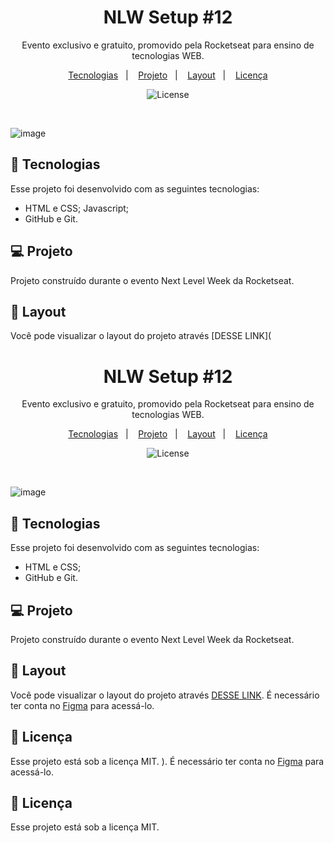 <h1 align="center"> NLW Setup #12 </h1>

<p align="center">
Evento exclusivo e gratuito, promovido pela Rocketseat para ensino de tecnologias WEB.
</p>

<p align="center">
  <a href="#-tecnologias">Tecnologias</a>&nbsp;&nbsp;&nbsp;|&nbsp;&nbsp;&nbsp;
  <a href="#-projeto">Projeto</a>&nbsp;&nbsp;&nbsp;|&nbsp;&nbsp;&nbsp;
  <a href="#-layout">Layout</a>&nbsp;&nbsp;&nbsp;|&nbsp;&nbsp;&nbsp;
  <a href="#memo-licença">Licença</a>
</p>

<p align="center">
  <img alt="License" src="https://img.shields.io/static/v1?label=license&message=MIT&color=49AA26&labelColor=000000">
</p>

<br>

![image](https://user-images.githubusercontent.com/111576636/213596641-4826a1c9-bf8b-4fe0-a2cc-3a664da8a0fc.png)

## 🚀 Tecnologias

Esse projeto foi desenvolvido com as seguintes tecnologias:

- HTML e CSS;
Javascript;
- GitHub e Git.

## 💻 Projeto

Projeto construído durante o evento Next Level Week da Rocketseat.

## 🔖 Layout

Você pode visualizar o layout do projeto através [DESSE LINK](<h1 align="center"> NLW Setup #12 </h1>

<p align="center">
Evento exclusivo e gratuito, promovido pela Rocketseat para ensino de tecnologias WEB.
</p>

<p align="center">
  <a href="#-tecnologias">Tecnologias</a>&nbsp;&nbsp;&nbsp;|&nbsp;&nbsp;&nbsp;
  <a href="#-projeto">Projeto</a>&nbsp;&nbsp;&nbsp;|&nbsp;&nbsp;&nbsp;
  <a href="#-layout">Layout</a>&nbsp;&nbsp;&nbsp;|&nbsp;&nbsp;&nbsp;
  <a href="#memo-licença">Licença</a>
</p>

<p align="center">
  <img alt="License" src="https://img.shields.io/static/v1?label=license&message=MIT&color=49AA26&labelColor=000000">
</p>

<br>

![image](https://user-images.githubusercontent.com/111576636/213596641-4826a1c9-bf8b-4fe0-a2cc-3a664da8a0fc.png)

## 🚀 Tecnologias

Esse projeto foi desenvolvido com as seguintes tecnologias:

- HTML e CSS;
- GitHub e Git.

## 💻 Projeto

Projeto construído durante o evento Next Level Week da Rocketseat.

## 🔖 Layout

Você pode visualizar o layout do projeto através [DESSE LINK](https://www.figma.com/community/file/1150897317533332617). É necessário ter conta no [Figma](https://figma.com) para acessá-lo.

## :memo: Licença

Esse projeto está sob a licença MIT.
). É necessário ter conta no [Figma](https://figma.com) para acessá-lo.

## :memo: Licença

Esse projeto está sob a licença MIT.

